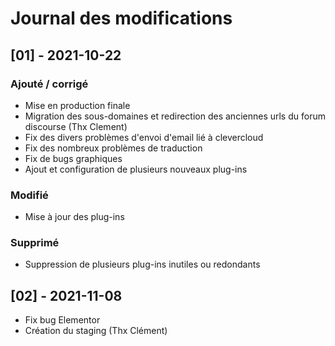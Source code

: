 # Journal des modifications

## [01] - 2021-10-22
### Ajouté / corrigé
- Mise en production finale
- Migration des sous-domaines et redirection des anciennes urls du forum discourse (Thx Clement)
- Fix des divers problèmes d'envoi d'email lié à clevercloud
- Fix des nombreux problèmes de traduction
- Fix de bugs graphiques
- Ajout et configuration de plusieurs nouveaux plug-ins

### Modifié
- Mise à jour des plug-ins 

### Supprimé
- Suppression de plusieurs plug-ins inutiles ou redondants


## [02] - 2021-11-08
- Fix bug Elementor
- Création du staging (Thx Clément)
